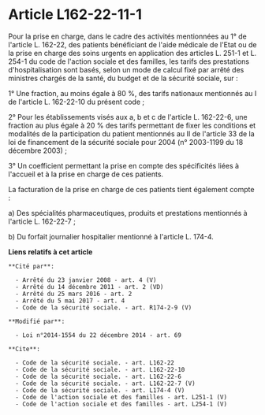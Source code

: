 # Article L162-22-11-1

Pour la prise en charge, dans le cadre des activités mentionnées au 1° de l'article L. 162-22, des patients bénéficiant de
l'aide médicale de l'Etat ou de la prise en charge des soins urgents en application des articles L. 251-1 et L. 254-1 du code
de l'action sociale et des familles, les tarifs des prestations d'hospitalisation sont basés, selon un mode de calcul fixé
par arrêté des ministres chargés de la santé, du budget et de la sécurité sociale, sur : 

1° Une fraction, au moins égale à 80 %, des tarifs nationaux mentionnés au I de l'article L. 162-22-10 du présent code ; 

2° Pour les établissements visés aux a, b et c de l'article L. 162-22-6, une fraction au plus égale à 20 % des tarifs
permettant de fixer les conditions et modalités de la participation du patient mentionnés au II de l'article 33 de la loi de
financement de la sécurité sociale pour 2004 (n° 2003-1199 du 18 décembre 2003) ; 

3° Un coefficient permettant la prise en compte des spécificités liées à l'accueil et à la prise en charge de ces patients. 

La facturation de la prise en charge de ces patients tient également compte : 

a) Des spécialités pharmaceutiques, produits et prestations mentionnés à l'article L. 162-22-7 ; 

b) Du forfait journalier hospitalier mentionné à l'article L. 174-4.

**Liens relatifs à cet article**

	**Cité par**:

	  - Arrêté du 23 janvier 2008 - art. 4 (V)
	  - Arrêté du 14 décembre 2011 - art. 2 (VD)
	  - Arrêté du 25 mars 2016 - art. 2
	  - Arrêté du 5 mai 2017 - art. 4
	  - Code de la sécurité sociale. - art. R174-2-9 (V)

	**Modifié par**:

	  - Loi n°2014-1554 du 22 décembre 2014 - art. 69

	**Cite**:

	  - Code de la sécurité sociale. - art. L162-22
	  - Code de la sécurité sociale. - art. L162-22-10
	  - Code de la sécurité sociale. - art. L162-22-6
	  - Code de la sécurité sociale. - art. L162-22-7 (V)
	  - Code de la sécurité sociale. - art. L174-4 (V)
	  - Code de l'action sociale et des familles - art. L251-1 (V)
	  - Code de l'action sociale et des familles - art. L254-1 (V)
